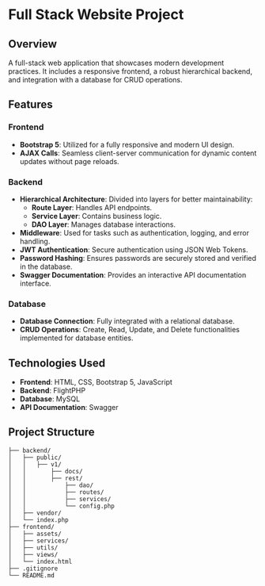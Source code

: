 # Full Stack Website Project

## Overview
A full-stack web application that showcases modern development practices. It includes a responsive frontend, a robust hierarchical backend, and integration with a database for CRUD operations.

## Features

### Frontend
- **Bootstrap 5**: Utilized for a fully responsive and modern UI design.
- **AJAX Calls**: Seamless client-server communication for dynamic content updates without page reloads.

### Backend
- **Hierarchical Architecture**: Divided into layers for better maintainability:
  - **Route Layer**: Handles API endpoints.
  - **Service Layer**: Contains business logic.
  - **DAO Layer**: Manages database interactions.
- **Middleware**: Used for tasks such as authentication, logging, and error handling.
- **JWT Authentication**: Secure authentication using JSON Web Tokens.
- **Password Hashing**: Ensures passwords are securely stored and verified in the database.
- **Swagger Documentation**: Provides an interactive API documentation interface.

### Database
- **Database Connection**: Fully integrated with a relational database.
- **CRUD Operations**: Create, Read, Update, and Delete functionalities implemented for database entities.

## Technologies Used
- **Frontend**: HTML, CSS, Bootstrap 5, JavaScript
- **Backend**: FlightPHP
- **Database**: MySQL
- **API Documentation**: Swagger

  
## Project Structure
```plaintext
├── backend/
│   ├── public/
│   │   ├── v1/
│   │       ├── docs/
│   │       ├── rest/
│   │           ├── dao/
│   │           ├── routes/
│   │           ├── services/
│   │           └── config.php
│   ├── vendor/
│   └── index.php
├── frontend/
│   ├── assets/
│   ├── services/
│   ├── utils/
│   ├── views/
│   └── index.html
├── .gitignore
└── README.md
```
